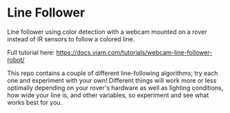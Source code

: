 # Line Follower
Line follower using color detection with a webcam mounted on a rover instead of IR sensors to follow a colored line.

Full tutorial here: https://docs.viam.com/tutorials/webcam-line-follower-robot/

This repo contains a couple of different line-following algorithms; try each one and experiment with your own!
Different things will work more or less optimally depending on your rover's hardware as well as lighting conditions, how wide your line is, and other variables, so experiment and see what works best for you.
